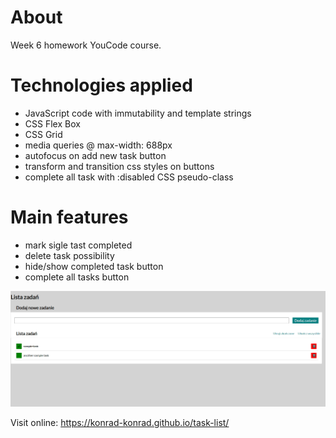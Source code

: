 # About
Week 6 homework YouCode course.

# Technologies applied
- JavaScript code with immutability and template strings
- CSS Flex Box
- CSS Grid 
- media queries @ max-width: 688px
- autofocus on add new task button
- transform and transition css styles on buttons
- complete all task with :disabled CSS pseudo-class

# Main features
- mark sigle tast completed
- delete task possibility
- hide/show completed task button
- complete all tasks button

![image](https://github.com/Konrad-Konrad/task-list/blob/master/images/to-do-list-presentation.gif?)

Visit online: https://konrad-konrad.github.io/task-list/
